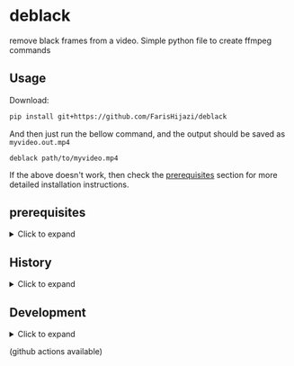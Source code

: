 # deblack

remove black frames from a video. Simple python file to create ffmpeg commands

## Usage

Download:

```sh
pip install git+https://github.com/FarisHijazi/deblack
```

And then just run the bellow command, and the output should be saved as `myvideo.out.mp4`

```
deblack path/to/myvideo.mp4
```


If the above doesn't work, then check the [prerequisites](#prerequisites) section for more detailed installation instructions.

## prerequisites

<details>
  <summary>Click to expand</summary>

### Python3

You need to have python 3 installed in the command line

### FFmpeg

You need to have `ffmpeg` installed somehow, there are many ways to download it, one way is to download the binary (.exe) and put it in the same directory (make sure it's called ffmpeg.exe)
https://ffmpeg.org/download.html


```sh
# windows (run this in powershell)
Set-ExecutionPolicy Bypass -Scope Process -Force; [System.Net.ServicePointManager]::SecurityProtocol = [System.Net.ServicePointManager]::SecurityProtocol -bor 3072; iex ((New-Object System.Net.WebClient).DownloadString('https://community.chocolatey.org/install.ps1'))
choco install -y ffmpeg

# linux ubuntu
sudo apt install -y ffmpeg

# mac
brew install ffmpeg
```
</details>

## History

<details>
  <summary>Click to expand</summary>

This project originally started in as a Gist [here](https://gist.github.com/FarisHijazi/eff7a7979440faa84a63657e085ec504).

This is a combination from multiple solutions found in the bellow 2 links:
- https://video.stackexchange.com/a/16571/37220
- https://superuser.com/a/1498811/739491

helpful resources
- https://video.stackexchange.com/questions/16564/how-to-trim-out-black-frames-with-ffmpeg-on-windows#new-answer?newreg=d534934be5774bd1938b535cd76608cd
- https://github.com/kkroening/ffmpeg-python/issues/184#issuecomment-493847192

</details>

## Development

<details>
  <summary>Click to expand</summary>

### Create test video

```sh
python test/gen_bw_video.py --outpath test/bw.mp4  # create test video
python deblack/deblack.py test/bw.mp4  # run deblack on test video
```

### Add pre-commit hooks

this will format files before commiting

```sh
pip install pre-commit
pre-commit install
```

</details>

(github actions available)
